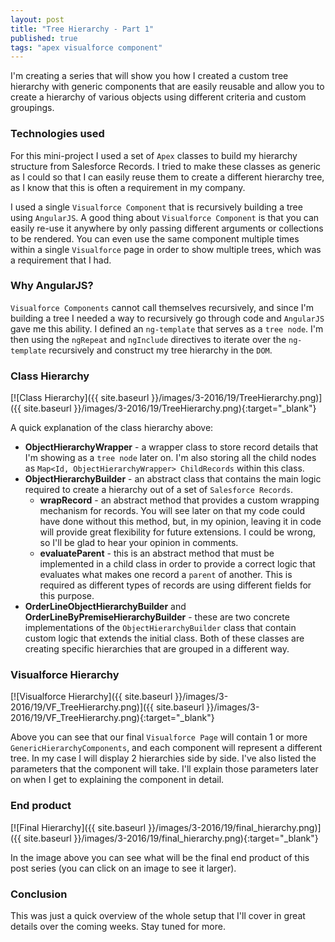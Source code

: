 ```yaml
---
layout: post
title: "Tree Hierarchy - Part 1"
published: true
tags: "apex visualforce component"
---
```


I'm creating a series that will show you how I created a custom tree hierarchy with generic components that are easily
reusable and allow you to create a hierarchy of various objects using different criteria and custom groupings.

### Technologies used

For this mini-project I used a set of `Apex` classes to build my hierarchy structure from Salesforce Records. I tried to make these classes
as generic as I could so that I can easily reuse them to create a different hierarchy tree, as I know that this is often a requirement in my company.

I used a single `Visualforce Component` that is recursively building a tree using `AngularJS`. A good thing about `Visualforce Component` is that you can easily re-use it anywhere by only passing different arguments or collections to be rendered. You can even use the same component multiple times within a single `Visualforce` page in order to show multiple trees, which was a requirement that I had.

### Why AngularJS?

`Visualforce Components` cannot call themselves recursively, and since I'm building a tree I needed a way to recursively go through code and `AngularJS` gave me this ability. I defined an `ng-template` that serves as a `tree node`. I'm then using the `ngRepeat` and `ngInclude` directives to iterate over the `ng-template` recursively and construct my tree hierarchy in the `DOM`.

### Class Hierarchy

[![Class Hierarchy]({{ site.baseurl }}/images/3-2016/19/TreeHierarchy.png)]({{ site.baseurl }}/images/3-2016/19/TreeHierarchy.png){:target="_blank"}

A quick explanation of the class hierarchy above:

* **ObjectHierarchyWrapper** - a wrapper class to store record details that I'm showing as a `tree node` later on. I'm also storing all
the child nodes as `Map<Id, ObjectHierarchyWrapper> ChildRecords` within this class.
* **ObjectHierarchyBuilder** - an abstract class that contains the main logic required to create a hierarchy out of a set of `Salesforce Records`.
    * **wrapRecord** - an abstract method that provides a custom wrapping mechanism for records. You will see later on that my code could have done without this method, but, in my opinion, leaving it in code will provide great flexibility for future extensions. I could be wrong, so I'll be glad to hear your opinion in comments.
    * **evaluateParent** - this is an abstract method that must be implemented in a child class in order to provide a correct logic that evaluates what makes one record a `parent` of another. This is required as different types of records are using different fields for this purpose.
* **OrderLineObjectHierarchyBuilder** and **OrderLineByPremiseHierarchyBuilder** - these are two concrete implementations of the `ObjectHierarchyBuilder` class that contain custom logic that extends the initial class. Both of these classes are creating specific hierarchies that are grouped in a different way.

### Visualforce Hierarchy

[![Visualforce Hierarchy]({{ site.baseurl }}/images/3-2016/19/VF_TreeHierarchy.png)]({{ site.baseurl }}/images/3-2016/19/VF_TreeHierarchy.png){:target="_blank"}

Above you can see that our final `Visualforce Page` will contain 1 or more `GenericHierarchyComponents`, and each component will represent a different tree. In my case I will display 2 hierarchies side by side. I've also listed the parameters that the component will take. I'll explain those parameters later on when I get to explaining the component in detail.

### End product

[![Final Hierarchy]({{ site.baseurl }}/images/3-2016/19/final_hierarchy.png)]({{ site.baseurl }}/images/3-2016/19/final_hierarchy.png){:target="_blank"}

In the image above you can see what will be the final end product of this post series (you can click on an image to see it larger).

### Conclusion

This was just a quick overview of the whole setup that I'll cover in great details over the coming weeks. Stay tuned for more.
